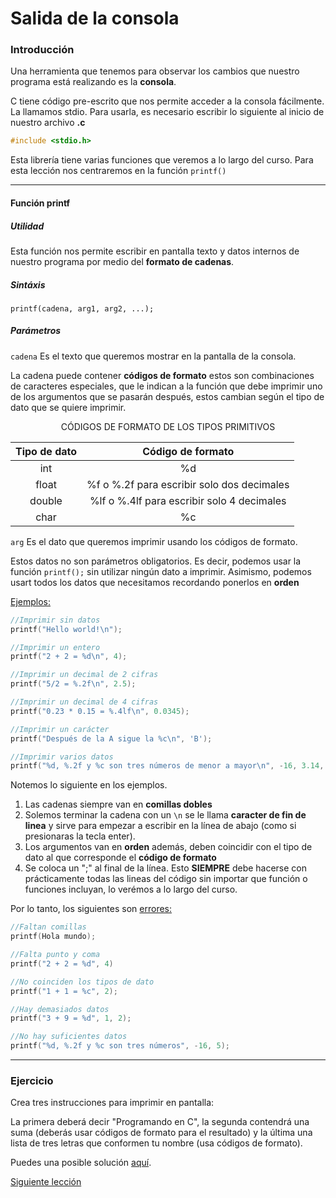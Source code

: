 <h1> Salida de la consola </h1>

<h3> Introducción </h3>

Una herramienta que tenemos para observar los cambios que nuestro programa está realizando es la **consola**.

C tiene código pre-escrito que nos permite acceder a la consola fácilmente. La llamamos stdio.
Para usarla, es necesario escribir lo siguiente al inicio de nuestro archivo **.c**

```C
#include <stdio.h>
```

Esta librería tiene varias funciones que veremos a lo largo del curso. Para esta lección nos centraremos en la función `printf()`

<hr>

<h4> Función printf </h4>

<h5> Utilidad </h5>

Esta función nos permite escribir en pantalla texto y datos internos de nuestro programa por medio del **formato de cadenas**.

<h5> Sintáxis </h5>

`printf(cadena, arg1, arg2, ...);`

<h5> Parámetros </h5>

`cadena` Es el texto que queremos mostrar en la pantalla de la consola.

La cadena puede contener **códigos de formato** estos son combinaciones de caracteres especiales, que le indican a la función que debe imprimir uno de los argumentos que se pasarán después, estos cambian según el tipo de dato que se quiere imprimir.

<p align="center"> CÓDIGOS DE FORMATO DE LOS TIPOS PRIMITIVOS </p>

| **Tipo de dato** |            **Código de formato**           |
|:----------------:|:------------------------------------------:|
| int              | %d                                         |
| float            | %f o %.2f para escribir solo dos decimales |
| double           | %lf o %.4lf para escribir solo 4 decimales |
| char             | %c                                         |

`arg` Es el dato que queremos imprimir usando los códigos de formato.

Estos datos no son parámetros obligatorios. Es decir, podemos usar la función `printf();` sin utilizar ningún dato a imprimir. Asimismo, podemos usart todos los datos que necesitamos recordando ponerlos en **orden**

[Ejemplos:](https://github.com/DIRM2705/C-desde-0/blob/main/Nivel%201/Salida/ejemplos.c)
```C
//Imprimir sin datos
printf("Hello world!\n");

//Imprimir un entero
printf("2 + 2 = %d\n", 4);

//Imprimir un decimal de 2 cifras
printf("5/2 = %.2f\n", 2.5);

//Imprimir un decimal de 4 cifras
printf("0.23 * 0.15 = %.4lf\n", 0.0345);

//Imprimir un carácter
printf("Después de la A sigue la %c\n", 'B');

//Imprimir varios datos
printf("%d, %.2f y %c son tres números de menor a mayor\n", -16, 3.14, '8');
```

Notemos lo siguiente en los ejemplos.

1. Las cadenas siempre van en **comillas dobles**
2. Solemos terminar la cadena con un `\n` se le llama **caracter de fin de linea** y sirve para empezar a escribir en la línea de abajo (como si presionaras la tecla enter).
3. Los argumentos van en **orden** además, deben coincidir con el tipo de dato al que corresponde el **código de formato**
4. Se coloca un ";" al final de la línea. Esto **SIEMPRE** debe hacerse con prácticamente todas las lineas del código sin importar que función o funciones incluyan, lo verémos a lo largo del curso.

Por lo tanto, los siguientes son [errores:](https://github.com/DIRM2705/C-desde-0/blob/main/Nivel%201/Salida/errores.c)
```C
//Faltan comillas
printf(Hola mundo);

//Falta punto y coma
printf("2 + 2 = %d", 4)

//No coinciden los tipos de dato
printf("1 + 1 = %c", 2);

//Hay demasiados datos
printf("3 + 9 = %d", 1, 2);

//No hay suficientes datos
printf("%d, %.2f y %c son tres números", -16, 5);
```
<hr>

<h3> Ejercicio </h3>
Crea tres instrucciones para imprimir en pantalla:

La primera deberá decir "Programando en C", la segunda contendrá una suma (deberás usar códigos de formato para el resultado) y la última una lista de tres letras que conformen tu nombre (usa códigos de formato).

Puedes una posible solución [aquí](https://github.com/DIRM2705/C-desde-0/blob/main/Nivel%201/Salida/ejercicios.c).

[Siguiente lección](https://github.com/DIRM2705/C-desde-0/blob/main/Nivel%201/Operadores/README.md)